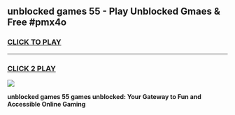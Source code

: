 
## unblocked games 55 - Play Unblocked Gmaes & Free #pmx4o
<h3>
<a href="https://news.freeplayer.one?title=unblocked_games_55&ref=26F">CLICK TO PLAY</a></h3>
<hr>

<h3>
<a href="https://news.freeplayer.one?title=unblocked_games_55&ref=26F">CLICK 2 PLAY</a>
  
</h3>

<a href="https://news.freeplayer.one?title=unblocked_games_55&ref=26F/"><img src="https://clearcache.store/games.png"></a>


**unblocked games 55 games unblocked: Your Gateway to Fun and Accessible Online Gaming**
